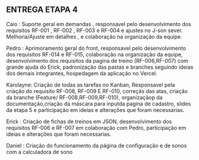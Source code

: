 ## ENTREGA ETAPA 4

Caio : Suporte geral em demandas , responsavel pelo desenvolvimento dos requisitos RF-001 , RF-002 , RF-003 e RF-004 e ajustes no J-son sever. Melhoria/Ajuste em detalhes , e colaboração na organização da equipe.

Pedro : Aprimoramento geral do front, responsavel pelo desenvolvimento dos requisitos RF-014 e RF-015, colaboração na organização da equipe, desenvolvimento dos requisitos da pagina de treino (RF-006,RF-007) com grande ajuda do Erick, padronização das pastas e branches seguindo ideias dos demais integrantes, hospedagem da aplicação no Vercel.

Karolayne: Criação de todas as tarefas no Kanban, Responsavel pela criação do requisito RF-008, RF-009 E RF-010, correçãs das atas, criação da branche (Feature/ RF-008,RF-009,RF-010), organizaçãop da documentação,criação da máscara para inputda pagina de cadastro, slides da etapa 5 e participação em ideias e alterações que foram necessarias.

Erick : Criação de fichas de treinos em JSON, desenvolvimento dos requisitos RF-006 e RF-007 em colaboração com Pedro, participação em ideias e alterações que foram necessarias.

Daniel : Criação do funcionamento da página de configuração e de sonos com a calculadora de sono
